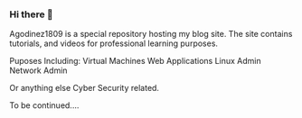 ### Hi there 👋
Agodinez1809 is a special repository hosting my blog site. The site contains tutorials, and videos for professional learning purposes. 

Puposes Including: 
Virtual Machines
Web Applications
Linux Admin
Network Admin

Or anything else Cyber Security related. 

To be continued.... 
<!--
**Agodinez1809/Agodinez1809** is a ✨ _special_ ✨ repository because its `README.md` (this file) appears on your GitHub profile.

Here are some ideas to get you started:

- 🔭 I’m currently working on ...
- 🌱 I’m currently learning ...
- 👯 I’m looking to collaborate on ...
- 🤔 I’m looking for help with ...
- 💬 Ask me about ...
- 📫 How to reach me: ...
- 😄 Pronouns: ...
- ⚡ Fun fact: ...
-->
